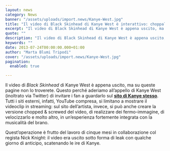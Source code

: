 ```yaml
---
layout: news
category: News
banner: "/assets/uploads/import.news/Kanye-West.jpg"
title: "Il video di Black Skinhead di Kanye West è interattivo: choppalo e screwalo!"
excerpt: "Il video di Black Skinhead di Kanye West è appena uscito, ma su queste pagine non lo troverete. Questo perché aderiamo all’appello di Kanye West (inoltrato via Twitter) di invitare i fan a guardarlo sul sito di Kanye stesso. Tutti i siti esterni, infatti, YouTube compresa, si limitano a mostrare il videoclip in streaming: sul [&hellip"
quote: ""
description: "Il video di Black Skinhead di Kanye West è appena uscito, ma su queste pagine non lo troverete. Questo perché aderiamo all’appello di Kanye West (inoltrato via Twitter) di invitare i fan a guardarlo sul sito di Kanye stesso. Tutti i siti esterni, infatti, YouTube compresa, si limitano a mostrare il videoclip in streaming: sul [&hellip"
keywords: ""
date: 2013-07-24T00:00:00.000+01:00
author: "Marta Blumi Tripodi"
cover: "/assets/uploads/import.news/Kanye-West.jpg"
pagination:
  enabled: true

---
```


Il video di _Black Skinhead_ di Kanye West è appena uscito, ma su queste pagine non lo troverete. Questo perché aderiamo all’appello di Kanye West (inoltrato via Twitter) di invitare i fan a guardarlo sul [**sito di Kanye stesso**](http://www.kanyewest.com/ "http://www.kanyewest.com/"). Tutti i siti esterni, infatti, YouTube compresa, si limitano a mostrare il videoclip in streaming: sul sito dell’artista, invece, si può anche creare la versione chopped & screwed del video, di realizzare dei fermo-immagine, di velocizzarlo e molto altro, in un’esperienza fortemente integrata con la musicalità del brano.

Quest’operazione è frutto del lavoro di cinque mesi in collaborazione col regista Nick Knight: il video era uscito sotto forma di leak con qualche giorno di anticipo, scatenando le ire di Kanye.